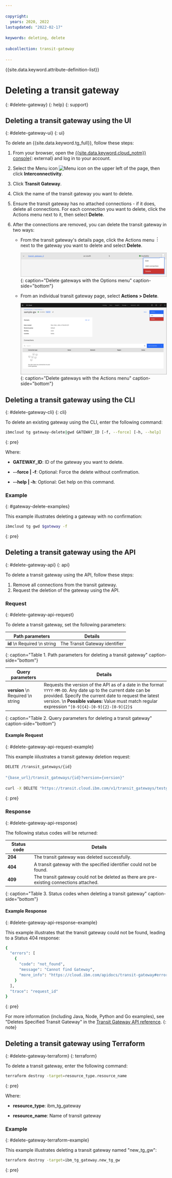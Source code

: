 ```yaml
---

copyright:
  years: 2020, 2022
lastupdated: "2022-02-17"

keywords: deleting, delete

subcollection: transit-gateway

---
```


{{site.data.keyword.attribute-definition-list}}

# Deleting a transit gateway
{: #delete-gateway}
{: help}
{: support}

## Deleting a transit gateway using the UI
{: #delete-gateway-ui}
{: ui}

To delete an {{site.data.keyword.tg_full}}, follow these steps: 

1. From your browser, open the [{{site.data.keyword.cloud_notm}} console](https://cloud.ibm.com){: external} and log in to your account.
1. Select the Menu icon ![Menu icon](../../icons/icon_hamburger.svg) on the upper left of the page, then click **Interconnectivity**.
1. Click **Transit Gateway**.
1. Click the name of the transit gateway you want to delete.
1. Ensure the transit gateway has no attached connections - if it does, delete all connections.
   For each connection you want to delete, click the Actions menu next to it, then select **Delete**.
1. After the connections are removed, you can delete the transit gateway in two ways:

   * From the transit gateway's details page, click the Actions menu ![Actions menu](/images/overflow.png) next to the gateway you want to delete and select **Delete**.

      ![Delete gateways with the Options menu](images/delete-tg-1.png "Delete gateways with the Options menu"){: caption="Delete gateways with the Options menu" caption-side="bottom"}

   * From an individual transit gateway page, select **Actions > Delete**.

      ![Delete gateways with the Actions menu](images/delete-tg-2.png "Delete gateways with the Actions menu"){: caption="Delete gateways with the Actions menu" caption-side="bottom"}
	  
## Deleting a transit gateway using the CLI
{: #delete-gateway-cli}
{: cli}

To delete an existing gateway using the CLI, enter the following command:

```sh
ibmcloud tg gateway-delete|gwd GATEWAY_ID [-f, --force] [-h, --help]
```
{: pre}

Where:

- **GATEWAY_ID**: ID of the gateway you want to delete.

- **--force | -f**: Optional: Force the delete without confirmation.

- **--help | -h**: Optional: Get help on this command.

### Example
{: #gateway-delete-examples}

This example illustrates deleting a gateway with no confirmation:

```sh
ibmcloud tg gwd $gateway -f
```
{: pre}

## Deleting a transit gateway using the API
{: #delete-gateway-api}
{: api}

To delete a transit gateway using the API, follow these steps:

1. Remove all connections from the transit gateway.
1. Request the deletion of the gateway using the API.

### Request
{: #delete-gateway-api-request}

To delete a transit gateway, set the following parameters:

|Path parameters|Details|
|--|--|
|**id**  \n Required  \n string|The Transit Gateway identifier|
{: caption="Table 1. Path parameters for deleting a transit gateway" caption-side="bottom"}

|Query parameters|Details|
|--|--|
|**version**  \n Required  \n string|Requests the version of the API as of a date in the format `YYYY-MM-DD`. Any date up to the current date can be provided. Specify the current date to request the latest version.  \n **Possible values:** Value must match regular expression  `^[0-9]{4}-[0-9]{2}-[0-9]{2}$`|
{: caption="Table 2. Query parameters for deleting a transit gateway" caption-side="bottom"}

#### Example Request
{: #delete-gateway-api-request-example}

This example iiilustrates a transit gateway deletion request:

```sh
DELETE /transit_gateways/{id}

"{base_url}/transit_gateways/{id}?version={version}"

curl -X DELETE "https://transit.cloud.ibm.com/v1/transit_gateways/testgateway?version=2022-02-10" -H "accept: */*"
```
{: pre}

### Response
{: #delete-gateway-api-response}

The following status codes will be returned:

|Status code|Details|
|--|--|
|**204**|The transit gateway was deleted successfully.|
|**404**|A transit gateway with the specified identifier could not be found.|
|**409**|The transit gateway could not be deleted as there are pre-existing connections attached.|
{: caption="Table 3. Status codes when deleting a transit gateway" caption-side="bottom"}

#### Example Response
{: #delete-gateway-api-response-example}

This example illustrates that the transit gateway could not be found, leading to a Status 404 response:

```sh
{
  "errors": [
    {
      "code": "not_found",
      "message": "Cannot find Gateway",
      "more_info": "https://cloud.ibm.com/apidocs/transit-gateway#error-handling"
    }
  ],
  "trace": "request_id"
}
```
{: pre}

For more information (including Java, Node, Python and Go examples), see "Deletes Specified Transit Gateway" in the [Transit Gateway API reference](apidocs/transit-gateway#delete-transit-gateway).
{: note}

## Deleting a transit gateway using Terraform
{: #delete-gateway-terraform}
{: terraform}

To delete a transit gateway, enter the following command:

```sh
terraform destroy -target=resource_type.resource_name
```
{: pre}

Where:

- **resource_type**: ibm_tg_gateway

- **resource_name**: Name of transit gateway

### Example
{: #delete-gateway-terraform-example}

This example illustrates deleting a transit gateway named "new_tg_gw":

```sh
terraform destroy -target=ibm_tg_gateway.new_tg_gw
```
{: pre}
